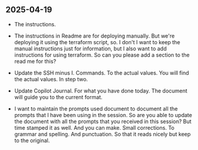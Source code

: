 <!-- filepath: /home/vikram/gitper/Search-Agent/docs/PROMPTS_USED.md -->

## 2025-04-19

- The instructions.

- The instructions in Readme are for deploying manually. But we're deploying it using the terraform script, so. I don't I want to keep the manual instructions just for information, but I also want to add instructions for using terraform. So can you please add a section to the read me for this?

- Update the SSH minus I. Commands. To the actual values. You will find the actual values. In step two.

- Update Copilot Journal. For what you have done today. The document will guide you to the current format.

- I want to maintain the prompts used document to document all the prompts that I have been using in the session. So are you able to update the document with all the prompts that you received in this session? But time stamped it as well. And you can make. Small corrections. To grammar and spelling. And punctuation. So that it reads nicely but keep to the original.
